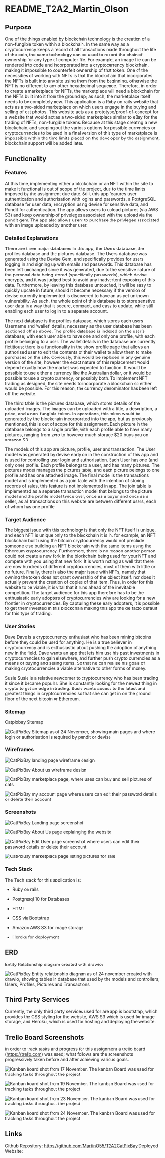 # README_T2A2_Martin_Olson

## Purpose

One of the things enabled by blockchain technology is the creation of a non-fungible token within a blockchain. In the same way as a cryptocurrency keeps a record of all transactions made throughout the life of the coin, the same technology can be used to record the chain of ownership for any type of computer file. For example, an image file can be rendered into code and incorporated into a cryptocurrency blockchain, making it impossible to counterfeit ownership of that token. One of the necessities of working with NFTs is that the blockchain that incorporates the NFTs is built into any site using them from the beginning, otherwise the NFT is no different to any other hexadecimal sequence. Therefore, in order to create a marketplace for NFTs, the marketplace will need a blockchain for the NFTs built into it from the ground up; as such, the marketplace itself needs to be completely new.
This application is a Ruby on rails website that acts as a two-sided marketplace on which users engage in the buying and selling of cat photos. This website acts as a prototype/proof-of-concept for a website that would act as a two-sided marketplace similar to eBay for the trading of NFTs, non-fungible tokens. Because at this stage creating a new blockchain, and scoping out the various options for possible currencies or cryptocurrencies to be used in a final version of this type of marketplace is impossible within the time limits placed on the developer by the assignment, blockchain support will be added later.

## Functionality

### Features

At this time, implementing either a blockchain or an NFT within the site to make it functional is out of scope of the project, due to the time limits imposed by the assignment due date. Still, this app features user authentication and authorisation with logins and passwords, a PostgreSQL database for user data, encryption using devise for sensitive data, and Pundit for authentication. The app allows users to upload pictures (via AWS S3) and keep ownership of priveleges associated with the upload via the pundit gem. The app also allows users to purchase the privleges associated with an image uploaded by another user.

### Detailed Explanations

There are three major databases in this app, the Users database, the profiles database and the pictures database. The Users database was generated using the Devise Gem, and specifically provides for users logging in and signing up with emails and passwords. This database has been left unchanged since it was generated, due to the sensitive nature of the personal data being stored (specifically passwords), which devise encrypts, and it was judged best to avoid any inadvertent exposing of this data. Furthermore, by leaving this database untouched, it will be easy to quickly update in future, should it become necessary if the version of devise currently implemented is discovered to have an as yet unknown vulnerability. As such, the whole point of this database is to store senstive user data in a way that is secure, compact, and easy to update, while still enabling each user to log in to a separate account.

The next database is the profiles database, which stores each users Username and ‘wallet’ details, necessary as the user database has been sectioned off as above. The profile database is indexed on the user’s database; with each user able to have one and only one profile, with each profile belonging to a user. The wallet details in the database are currently fictitious; there is a functionality in the show profile page that allows an authorised user to edit the contents of their wallet to allow them to make purchases on the site. Obviously, this would be replaced in any genuine version of the site, however the exact nature of this replacement would depend exactly how the market was expected to function. It would be possible to use either a currency like the Australian dollar, or it would be possible to use a crypto currency, or possibly both. To implement NFT trading as designed, the site needs to incorporate a blockchain so either would be possible. For this reason, the currency denominator has been left off the website.

The third table is the pictures database, which stores details of the uploaded images. The images can be uploaded with a title, a description, a price, and a non-fungible-token. In operations, this token would be generated by the blockchain incorporated into the app, but as previously mentioned, this is out of scope for this assignment. Each picture in the database belongs to a single profile, with each profile able to have many pictures, ranging from zero to however much storage $20 buys you on amazon S3.

The models of this app are picture, profile, user and transaction. The User model was generated by devise early on in the construction of this app and is used for controlling user login and authorisation. Each User has one (and only one) profile. Each profile belongs to a user, and has many pictures. The pictures model manages the pictures table, and each picture belongs to one profile and has one attached image. The final model is the transactions model and is implemented as a join table with the intention of storing records of sales, this feature is not implemented in app. The join table is implemented as a separate transaction model that belongs to the picture model and the profile model twice over, once as a buyer and once as a seller, as all transactions on this website are between different users, each of whom has one profile.

### Target Audience

The biggest issue with this technology is that only the NFT itself is unique, and each NFT is unique only to the blockchain it is in. for example, an NFT blockchain built using the bitcoin cryptocurrency would not preclude someone else building an NFT blockchain with the same items using the Ethereum cryptocurrency. Furthermore, there is no reason another person could not create a new fork in the blockchain being used for your NFT and compete with you using that new fork. It is worth noting as well that there are now hundreds of different cryptocurrencies, most of them with little or no future. Finally, there is also the major issue with NFTs, namely that owning the token does not grant ownership of the object itself, nor does it actually prevent the creation of copies of that item. Thus, in order for this website to be viable, it is vital that it runs ahead of the inevitable competition. The target audience for this app therefore has to be the enthusiastic early adopters of cryptocurrencies who are looking for a new frontier in cryptocurrencies. By capturing these early adopters, it is possible to get them invested in this blockchain making this app the de facto default for this type of trading.

### User Stories

Dave
Dave is a cryptocurrency enthusiast who has been mining bitcoins before they could be used for anything. He is a true believer in cryptocurrency and is enthusiastic about pushing the adoption of anything new in the field. Dave wants an app that lets him use his past investments in cryptocurrencies to gain elsewhere, and further push crypto currencies as a means of buying and selling items. So that he can realise his goals of making cryptocurrencies a viable alternative to other forms of money.

Susie
Susie is a relative newcomer to cryptocurrency who has been trading it since it became popular. She is constantly looking for the newest thing in crypto to get an edge in trading. Susie wants access to the latest and greatest things in cryptocurrencies so that she can get in on the ground floor of the next bitcoin or Ethereum.

### Sitemap

Catpixbay Sitemap

![CatPixBay Sitemap as of 24 November, showing main pages and where login or authorisation is required by pundit or devise](docs/Sitemap/T2A2_Sitemap.png)

### Wireframes

![CatPixBay landing page wireframe design](docs/Wireframes/Front_page.png)

![CatPixBay About us wireframe design](docs/Wireframes/About_us.png)

![CatPixBay marketplace page, where uses can buy and sell pictures of cats](docs/Wireframes/Marketplace.png)

![CatPixBay my account page where users can edit their password details or delete their account](docs/Wireframes/My_account.png)

### Screenshots

![CatPixBay Landing page screenshot](docs/Wireframes/Landing_page.png)

![CatPixBay About Us page explainging the website](docs/Screenshots/About_us.png)

![CatPixBay Edit User page screenshot where users can edit their password details or delete their account](docs/Screenshots/Edit_user.png)

![CatPixBay marketplace page listing pictures for sale](docs/Screenshots/marketplace.png)

### Tech Stack

The Tech stack for this application is:

- Ruby on rails

- Postgresql 10 for Databases

- HTML

- CSS via Bootstrap

- Amazon AWS S3 for image storage

- Heroku for deployment

## ERD

Entity Relationship diagram created with drawio:

![CatPixBay Entity relationship diagram as of 24 november created with drawio, showing tables in database that used by the models and controllers; Users, Profiles, Pictures and Transactions](docs/ERD/T2A2_ERD.png)

## Third Party Services

Currently, the only third party services used for are app is bootstrap, which provides the CSS styling for the website, AWS S3 which is used for image storage, and Heroku, which is used for hosting and deploying the website.

## Trello Board Screenshots

In order to track tasks and progress for this assignment a trello board (<https://trello.com>) was used; what follows are the screenshots progressively taken before and after achieving various goals.

![Kanban board shot from 17 November. The kanban Board was used for tracking tasks throughout the project](docs/KanbanBoardShots/Kanban_Board_T2A2_17Nov.png)

![Kanban board shot from 19 November. The kanban Board was used for tracking tasks throughout the project](docs/KanbanBoardShots/Kanban_Board_T2A2_19Nov.png)

![Kanban board shot from 23 November. The kanban Board was used for tracking tasks throughout the project](docs/KanbanBoardShots/Kanban_Board_T2A2_23Nov.png)

![Kanban board shot from 24 November. The kanban Board was used for tracking tasks throughout the project](docs/KanbanBoardShots/Kanban_Board_T2A2_24Nov.png)

## Links

Github Repository: <https://github.com/MartinO55/T2A2CatPixBay>
Deployed Website:
